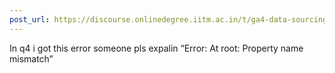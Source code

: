 ```yaml
---
post_url: https://discourse.onlinedegree.iitm.ac.in/t/ga4-data-sourcing-discussion-thread-tds-jan-2025/165959/31
---
```

In q4 i got this error someone pls expalin “Error: At root: Property name mismatch”